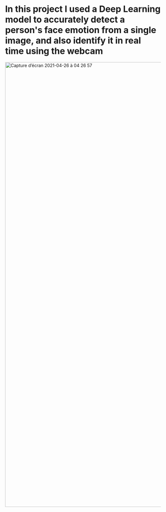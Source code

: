# In this project I used a Deep Learning model to accurately detect a person's face emotion from a single image, and also identify it in real time using the webcam

<img width="1440" alt="Capture d’écran 2021-04-26 à 04 26 57" src="https://user-images.githubusercontent.com/56236244/116025144-b84ee880-a647-11eb-8cee-a76d8c7d7ce5.png">
